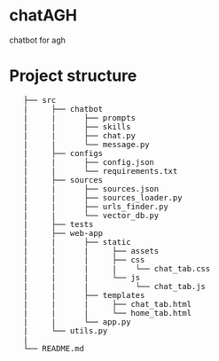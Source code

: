 # chatAGH
chatbot for agh 


# Project structure
<pre>
   ├── src
   |     ├── chatbot
   |     |      ├── prompts
   |     |      ├── skills
   |     |      ├── chat.py
   |     |      └── message.py
   |     ├── configs
   |     |      ├── config.json
   |     |      └── requirements.txt
   |     ├── sources
   |     |      ├── sources.json
   |     |      ├── sources_loader.py
   |     |      ├── urls_finder.py
   |     |      └── vector_db.py
   |     ├── tests
   |     ├── web-app
   |     |      ├── static
   |     |      |     ├── assets
   |     |      |     ├── css
   |     |      |     |    └── chat_tab.css
   |     |      |     └── js
   |     |      |          └── chat_tab.js
   |     |      ├── templates
   |     |      |     ├── chat_tab.html
   |     |      |     └── home_tab.html
   |     |      └── app.py
   |     └── utils.py
   |
   └── README.md                 
</pre>
